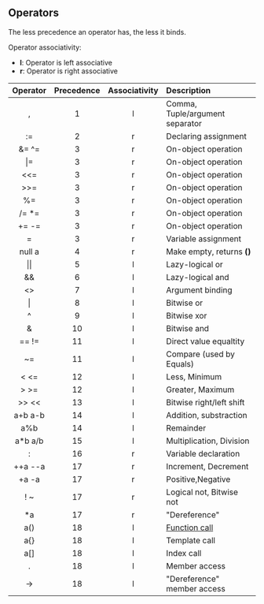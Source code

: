 ## Operators

The less precedence an operator has, the less it binds.

Operator associativity:
- **l**: Operator is left associative
- **r**: Operator is right associative

| Operator | Precedence | Associativity | Description                         |
| :---:    | :---:      | :---:         | :---                                |
| ,        | 1          | l             | Comma, Tuple/argument separator     |
| :=       | 2          | r             | Declaring assignment                |
| &= ^=    | 3          | r             | On-object operation                 | 
| \|=      | 3          | r             | On-object operation                 |
| \<\<=    | 3          | r             | On-object operation                 |
| \>\>=    | 3          | r             | On-object operation                 |
| %=       | 3          | r             | On-object operation                 |
| /= \*=   | 3          | r             | On-object operation                 |
| += -=    | 3          | r             | On-object operation                 |
| =        | 3          | r             | Variable  assignment                |
| null a   | 4          | r             | Make empty, returns **()**          |
| \|\|     | 5          | l             | Lazy-logical or                     |
| &&       | 6          | l             | Lazy-logical and                    |
| <>       | 7          | l             | Argument binding                    |
| \|       | 8          | l             | Bitwise or                          |
| ^        | 9          | l             | Bitwise xor                         |
| &        | 10         | l             | Bitwise and                         |
| == !=    | 11         | l             | Direct value equaltity              |
| ~=       | 11         | l             | Compare (used by Equals)            |
| \< \<=   | 12         | l             | Less, Minimum                       |
| \> \>=   | 12         | l             | Greater, Maximum                    |
| \>\> \<\< | 13        | l             | Bitwise right/left shift            |
| a+b a-b  | 14         | l             | Addition, substraction              |
| a%b      | 14         | l             | Remainder                           |
| a\*b a/b | 15         | l             | Multiplication, Division            |
| :        | 16         | r             | Variable declaration                |
| ++a --a  | 17         | r             | Increment, Decrement                |
| +a   -a  | 17         | r             | Positive,Negative                   |
| ! ~      | 17         | r             | Logical not, Bitwise not            |
| \*a      | 17         | r             | "Dereference"                       |
| a()      | 18         | l             | [Function call](./expr_fn.md#function-call) |
| a{}      | 18         | l             | Template call                       |
| a[]      | 18         | l             | Index call                          |
| .        | 18         | l             | Member access                       |
| ->       | 18         | l             | "Dereference" member access         |
